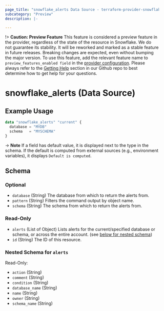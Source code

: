 ```yaml
---
page_title: "snowflake_alerts Data Source - terraform-provider-snowflake"
subcategory: "Preview"
description: |-
  
---
```


!> **Caution: Preview Feature** This feature is considered a preview feature in the provider, regardless of the state of the resource in Snowflake. We do not guarantee its stability. It will be reworked and marked as a stable feature in future releases. Breaking changes are expected, even without bumping the major version. To use this feature, add the relevant feature name to `preview_features_enabled field` in the [provider configuration](https://registry.terraform.io/providers/Snowflake-Labs/snowflake/latest/docs#schema). Please always refer to the [Getting Help](https://github.com/Snowflake-Labs/terraform-provider-snowflake?tab=readme-ov-file#getting-help) section in our Github repo to best determine how to get help for your questions.

# snowflake_alerts (Data Source)



## Example Usage

```terraform
data "snowflake_alerts" "current" {
  database = "MYDB"
  schema   = "MYSCHEMA"
}
```

-> **Note** If a field has default value, it is displayed next to the type in the schema. If the default is computed from external sources (e.g., environment variables), it displays `Default is computed`.

<!-- schema generated by tfplugindocs -->
## Schema

### Optional

- `database` (String) The database from which to return the alerts from.
- `pattern` (String) Filters the command output by object name.
- `schema` (String) The schema from which to return the alerts from.

### Read-Only

- `alerts` (List of Object) Lists alerts for the current/specified database or schema, or across the entire account. (see [below for nested schema](#nestedatt--alerts))
- `id` (String) The ID of this resource.

<a id="nestedatt--alerts"></a>
### Nested Schema for `alerts`

Read-Only:

- `action` (String)
- `comment` (String)
- `condition` (String)
- `database_name` (String)
- `name` (String)
- `owner` (String)
- `schema_name` (String)
